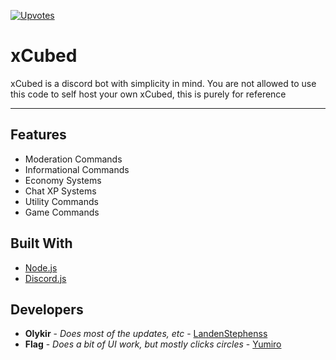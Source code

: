 [![Upvotes](https://top.gg/api/widget/upvotes/626630111004852224.svg)](https://top.gg/bot/626630111004852224)
# xCubed
xCubed is a discord bot with simplicity in mind. You are not allowed to use this code to self host your own xCubed, this is purely for reference
- - -
## Features
- Moderation Commands 
- Informational Commands
- Economy Systems
- Chat XP Systems
- Utility Commands
- Game Commands


## Built With
- [Node.js](https://nodejs.org/)
- [Discord.js](https://discord.js.org)

## Developers
- **Olykir** - *Does most of the updates, etc* - [LandenStephenss](https://github.com/LandenStephenss)
- **Flag** - *Does a bit of UI work, but mostly clicks circles* - [Yumiro](https://github.com/Yumiro)